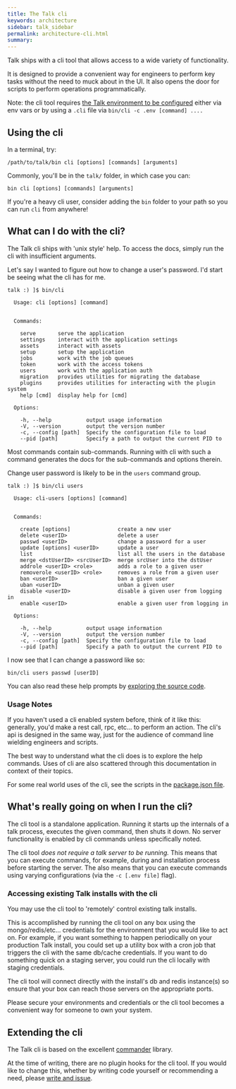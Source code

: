 ```yaml
---
title: The Talk cli
keywords: architecture
sidebar: talk_sidebar
permalink: architecture-cli.html
summary:
---
```


Talk ships with a cli tool that allows access to a wide variety of functionality.

It is designed to provide a convenient way for engineers to perform key tasks without the need to muck about in the UI. It also opens the door for scripts to perform operations programmatically.

Note: the cli tool requires [the Talk environment to be configured](configuration.html) either via env vars or by using a `.cli` file via `bin/cli -c .env [command] ....`

## Using the cli

In a terminal, try:

```
/path/to/talk/bin cli [options] [commands] [arguments]
```

Commonly, you'll be in the `talk/` folder, in which case you can:

```
bin cli [options] [commands] [arguments]
```

If you're a heavy cli user, consider adding the `bin` folder to your path so you can run `cli` from anywhere!

## What can I do with the cli?

The Talk cli ships with 'unix style' help. To access the docs, simply run the cli with insufficient arguments.

Let's say I wanted to figure out how to change a user's password. I'd start be seeing what the cli has for me.

```
talk :) ]$ bin/cli

  Usage: cli [options] [command]


  Commands:

    serve       serve the application
    settings    interact with the application settings
    assets      interact with assets
    setup       setup the application
    jobs        work with the job queues
    token       work with the access tokens
    users       work with the application auth
    migration   provides utilities for migrating the database
    plugins     provides utilities for interacting with the plugin system
    help [cmd]  display help for [cmd]

  Options:

    -h, --help           output usage information
    -V, --version        output the version number
    -c, --config [path]  Specify the configuration file to load
    --pid [path]         Specify a path to output the current PID to
```

Most commands contain sub-commands. Running with cli with such a command generates the docs for the sub-commands and options therein.

Change user password is likely to be in the `users` command group.

```
talk :) ]$ bin/cli users

  Usage: cli-users [options] [command]


  Commands:

    create [options]               create a new user
    delete <userID>                delete a user
    passwd <userID>                change a password for a user
    update [options] <userID>      update a user
    list                           list all the users in the database
    merge <dstUserID> <srcUserID>  merge srcUser into the dstUser
    addrole <userID> <role>        adds a role to a given user
    removerole <userID> <role>     removes a role from a given user
    ban <userID>                   ban a given user
    uban <userID>                  unban a given user
    disable <userID>               disable a given user from logging in
    enable <userID>                enable a given user from logging in

  Options:

    -h, --help           output usage information
    -V, --version        output the version number
    -c, --config [path]  Specify the configuration file to load
    --pid [path]         Specify a path to output the current PID to
```

I now see that I can change a password like so:

```
bin/cli users passwd [userID]
```

You can also read these help prompts by [exploring the source code](https://github.com/coralproject/talk/blob/master/bin/cli).

### Usage Notes

If you haven't used a cli enabled system before, think of it like this: generally, you'd make a rest call, rpc, etc... to perform an action. The cli's api is designed in the same way, just for the audience of command line wielding engineers and scripts.

The best way to understand what the cli does is to explore the help commands. Uses of cli are also scattered through this documentation in context of their topics.

For some real world uses of the cli, see the scripts in the  [package.json file](https://github.com/coralproject/talk/blob/d688f70c19d8dee48371784009fd07322dae4eb5/package.json#L8).

## What's really going on when I run the cli?

The cli tool is a standalone application. Running it starts up the internals of a talk process, executes the given command, then shuts it down. No server functionality is enabled by cli commands unless specifically noted.

The cli tool _does not require a talk server to be running._ This means that you can execute commands, for example, during and installation process before starting the server. The also means that you can execute commands using varying configurations (via the `-c [.env file]` flag).

### Accessing existing Talk installs with the cli

You may use the cli tool to 'remotely' control existing talk installs.

This is accomplished by running the cli tool on any box using the mongo/redis/etc... credentials for the environment that you would like to act on. For example, if you want something to happen periodically on your production Talk install, you could set up a utility box with a cron job that triggers the cli with the same db/cache credentials. If you want to do something quick on a staging server, you could run the cli locally with staging credentials.

The cli tool will connect directly with the install's db and redis instance(s) so ensure that your box can reach those servers on the appropriate ports.

Please secure your environments and credentials or the cli tool becomes a convenient way for someone to own your system.

## Extending the cli

The Talk cli is based on the excellent [commander](https://github.com/tj/commander.js/) library.

At the time of writing, there are no plugin hooks for the cli tool. If you would like to change this, whether by writing code yourself or recommending a need, please [write and issue](https://github.com/coralproject/talk/blob/053b687959d45bcd682a1a2a4b604ebfab7441bb/CONTRIBUTING.md#writing-code).
